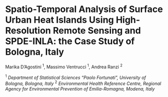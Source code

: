 # Spatio-Temporal Analysis of Surface Urban Heat Islands Using High-Resolution Remote Sensing and SPDE-INLA: the Case Study of Bologna, Italy

Marika D’Agostini <sup>1</sup>, Massimo Ventrucci <sup>1</sup>, Andrea Ranzi <sup>2</sup>

<sup>1</sup> *Department of Statistical Sciences “Paolo Fortunati”, University of Bologna, Bologna, Italy*
<sup>2</sup> *Environmental Health Reference Centre, Regional Agency for Environmental Prevention of Emilia-Romagna, Modena, Italy*
